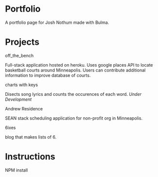 # Portfolio
A portfolio page for Josh Nothum made with Bulma.


# Projects

off_the_bench

Full-stack application hosted on heroku. Uses google places API to locate basketball courts around Minneapolis.  Users can contribute additional information to improve database of courts.

charts with keys

Disects song lyrics and counts the occurences of each word.  *Under Development*

Andrew Residence

SEAN stack scheduling application for non-profit org in Minneapolis.

6ixes

blog that makes lists of 6.

# Instructions

NPM install